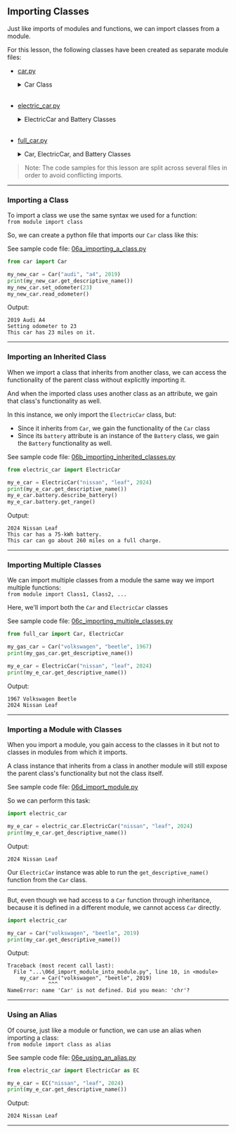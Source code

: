 ## Importing Classes

Just like imports of modules and functions, we can import classes from a 
module.

For this lesson, the following classes have been created as separate module 
files:

* [car.py](./car.py)
    <details>
    <summary>Car Class</summary>

    ```python
    """A class module to define a car"""

    class Car:
        """Defines a car"""

        def __init__(self, make: str, model: str, year: int) -> None:
            """
            Initialize a new instance of the Car class

            Parameters:  
            * **make**: Manufacturer of the car
            * **model**: Model name of the car
            * **year**: Model year of the car
            """
            self.make = make
            self.model = model
            self.year = year
            self.odometer_reading = 0
            self.fuel_level = 0

        def get_descriptive_name(self) -> str:
            """
            Describe the car
            
            **Returns**:  
            Description of the car
            """
            long_name = f"{self.year} {self.make} {self.model}"
            return long_name.title()

        def read_odometer(self) -> None:
            """Get the odometer mileage"""
            print(f"This car has {self.odometer_reading} miles on it.\n")

        def set_odometer(self, mileage: int) -> None:
            """
            Set the odometer mileage
            
            Parameters:
            * **mileage**: Number of miles on the odometer
            """
            if mileage >= self.odometer_reading:
                print(f"Setting odometer to {mileage}")
                self.odometer_reading = mileage
            else:
                print("You can't roll back an odometer!")

        def increment_odometer(self, miles: int=1) -> None:
            """
            Increment the odometer mileage
            
            Parameters:
            * **miles**: Number of miles to add to the odometer
            """
            if miles > 0:
                self.odometer_reading += miles
                print(f"Updated odometer to {self.odometer_reading}")
            else:
                print("You can't add negative miles!")

        def fill_gas_tank(self) -> None:
            """Fill the gas tank"""
            self.fuel_level = 1

        def check_fuel_level(self) -> None:
            """Check the fuel level"""
            fuel_state = "empty"
            if self.fuel_level == 1.0:
                fuel_state = "full"
            elif self.fuel_level >= 0.75:
                fuel_state = "three quarters full"
            elif self.fuel_level >= 0.5:
                fuel_state = "half full"
            elif self.fuel_level >= 0.25:
                fuel_state = "one quarter full"
            elif self.fuel_level > 0.0:
                fuel_state = "running on fumes"
            print(f"Fuel Status: {fuel_state}\n")  
    ```

    </details><br>

* [electric_car.py](./electric_car.py)
    <details>
    <summary>ElectricCar and Battery Classes</summary>

    ```python
    """A class module to define an electric car"""

    # Because the superclass "Car" is defined in a separate module, we have to import it
    from car import Car

    class ElectricCar(Car):
        """ Define an electric car as a subclass of Car"""

        def __init__(self, make: str, model: str, year: int) -> None:
            """
            Initialize a new instance of the ElectricCar class

            Parameters:  
            * **make**: Manufacturer of the car
            * **model**: Model name of the car
            * **year**: Model year of the car
            """
            super().__init__(make, model, year)
            self.battery = Battery()

        def fill_gas_tank(self) -> None:
            """Set the fuel level to full"""
            print("This car doesn't have a gas tank!")

        def check_fuel_level(self) -> None:
            """Get the fuel level"""
            print("This car doesn't contain any fuel!\n")


    class Battery:
        """Define a battery"""

        def __init__(self, battery_size: int=75) -> None:
            """
            Initialize a new instance of the Battery class

            Parameters:  
            * **battery_size**: Battery size (in kWh)
            """
            self.battery_size = battery_size

        def describe_battery(self) -> None:
            """Describe the battery"""
            print(f"This car has a {self.battery_size}-kWh battery.")

        def get_range(self) -> None:
            """Get the battery range in miles"""
            range = "unknown"
            if self.battery_size == 75:
                range = 260
            elif self.battery_size == 100:
                range = 315
            print(f"This car can go about {range} miles on a full charge.\n")

        def upgrade_battery(self) -> None:
            """Upgrade the battery"""
            if self.battery_size < 100:
                self.battery_size = 100
                print("Upgraded battery.")
    ```

    </details><br>

* [full_car.py](./full_car.py)
    <details>
    <summary>Car, ElectricCar, and Battery Classes</summary>

    ```python
    """A set of classes used to represent gas and electric cars"""

    class Car:
        """Define a car"""

        def __init__(self, make: str, model: str, year: int) -> None:
            """
            Initialize a new instance of the Car class

            Parameters:  
            * **make**: Manufacturer of the car
            * **model**: Model name of the car
            * **year**: Model year of the car
            """
            self.make = make
            self.model = model
            self.year = year
            self.odometer_reading = 0
            self.fuel_level = 0

        def get_descriptive_name(self) -> str:
            """
            Describe the car
            
            **Returns**:  
            Description of the car
            """
            long_name = f"{self.year} {self.make} {self.model}"
            return long_name.title()

        def read_odometer(self) -> None:
            """Get the odometer mileage"""
            print(f"This car has {self.odometer_reading} miles on it.\n")

        def set_odometer(self, mileage: int) -> None:
            """
            Set the odometer mileage
            
            Parameters:
            * **mileage**: Number of miles on the odometer
            """
            if mileage >= self.odometer_reading:
                print(f"Setting odometer to {mileage}")
                self.odometer_reading = mileage
            else:
                print("You can't roll back an odometer!")

        def increment_odometer(self, miles: int=1) -> None:
            """
            Increment the odometer mileage
            
            Parameters:
            * **miles**: Number of miles to add to the odometer
            """
            if miles > 0:
                self.odometer_reading += miles
                print(f"Updated odometer to {self.odometer_reading}")
            else:
                print("You can't add negative miles!")

        def fill_gas_tank(self) -> None:
            """Set the fuel level to full"""
            self.fuel_level = 1

        def check_fuel_level(self) -> None:
            """Get the fuel level"""
            fuel_state = "empty"
            if self.fuel_level == 1.0:
                fuel_state = "full"
            elif self.fuel_level >= 0.75:
                fuel_state = "three quarters full"
            elif self.fuel_level >= 0.5:
                fuel_state = "half full"
            elif self.fuel_level >= 0.25:
                fuel_state = "one quarter full"
            elif self.fuel_level > 0.0:
                fuel_state = "running on fumes"
            print(f"Fuel Status: {fuel_state}\n")        


    class ElectricCar(Car):
        """ Define an electric car as a subclass of Car"""

        def __init__(self, make: str, model: str, year: int) -> None:
            """
            Initialize a new instance of the ElectricCar class

            Parameters:  
            * **make**: Manufacturer of the car
            * **model**: Model name of the car
            * **year**: Model year of the car
            """
            super().__init__(make, model, year)
            self.battery = Battery()

        def fill_gas_tank(self) -> None:
            """Set the fuel level to full"""
            print("This car doesn't have a gas tank!")

        def check_fuel_level(self) -> None:
            """Get the fuel level"""
            print("This car doesn't contain any fuel!\n")


    class Battery:
        """Define a battery"""

        def __init__(self, battery_size: int=75) -> None:
            """
            Initialize a new instance of the Battery class

            Parameters:  
            * **battery_size**: Battery size (in kWh)
            """
            self.battery_size = battery_size

        def describe_battery(self) -> None:
            """Describe the battery"""
            print(f"This car has a {self.battery_size}-kWh battery.")

        def get_range(self) -> None:
            """Get the battery range in miles"""
            range = "unknown"
            if self.battery_size == 75:
                range = 260
            elif self.battery_size == 100:
                range = 315
            print(f"This car can go about {range} miles on a full charge.\n")

        def upgrade_battery(self) -> None:
            """Upgrade the battery"""
            if self.battery_size < 100:
                self.battery_size = 100
                print("Upgraded battery.")
    ```

    </details>

> Note: The code samples for this lesson are split across several files in
> order to avoid conflicting imports.

---

### Importing a Class

To import a class we use the same syntax we used for a function:  
`from module import class`

So, we can create a python file that imports our `Car` class like this:

See sample code file:
[06a_importing_a_class.py](./06a_importing_a_class.py)

```python
from car import Car

my_new_car = Car("audi", "a4", 2019)
print(my_new_car.get_descriptive_name())
my_new_car.set_odometer(23)
my_new_car.read_odometer()
```

Output:

```
2019 Audi A4
Setting odometer to 23
This car has 23 miles on it.
```

---

### Importing an Inherited Class

When we import a class that inherits from another class, we can access the
functionality of the parent class without explicitly importing it.

And when the imported class uses another class as an attribute, we gain that
class's functionality as well.

In this instance, we only import the `ElectricCar` class, but:

* Since it inherits from `Car`, we gain the functionality of the `Car` class
* Since its `battery` attribute is an instance of the `Battery` class, we gain
  the `Battery` functionality as well.

See sample code file:
[06b_importing_inherited_classes.py](./06b_importing_inherited_classes.py)

```python
from electric_car import ElectricCar

my_e_car = ElectricCar("nissan", "leaf", 2024)
print(my_e_car.get_descriptive_name())
my_e_car.battery.describe_battery()
my_e_car.battery.get_range()
```

Output:

```
2024 Nissan Leaf
This car has a 75-kWh battery.
This car can go about 260 miles on a full charge.
```

---

### Importing Multiple Classes

We can import multiple classes from a module the same way we import multiple
functions:  
`from module import Class1, Class2, ...`

Here, we'll import both the `Car` and `ElectricCar` classes

See sample code file:
[06c_importing_multiple_classes.py](./06c_importing_multiple_classes.py)

```python
from full_car import Car, ElectricCar

my_gas_car = Car("volkswagen", "beetle", 1967)
print(my_gas_car.get_descriptive_name())

my_e_car = ElectricCar("nissan", "leaf", 2024)
print(my_e_car.get_descriptive_name())
```

Output:

```
1967 Volkswagen Beetle
2024 Nissan Leaf
```

---

### Importing a Module with Classes

When you import a module, you gain access to the classes in it but not to
classes in modules from which it imports.

A class instance that inherits from a class in another module will still 
expose the parent class's functionality but not the class itself.

See sample code file:
[06d_import_module.py](./06d_import_module.py)

So we can perform this task:

```python
import electric_car

my_e_car = electric_car.ElectricCar("nissan", "leaf", 2024)
print(my_e_car.get_descriptive_name())
```

Output:

```
2024 Nissan Leaf
```

Our `ElectricCar` instance was able to run the `get_descriptive_name()` 
function from the `Car` class.

---

But, even though we had access to a `Car` function through inheritance,
because it is defined in a different module, we cannot access `Car` directly.

```python
import electric_car

my_car = Car("volkswagen", "beetle", 2019)
print(my_car.get_descriptive_name())
```

Output:

```
Traceback (most recent call last):
  File "...\06d_import_module_into_module.py", line 10, in <module>
    my_car = Car("volkswagen", "beetle", 2019)
             ^^^
NameError: name 'Car' is not defined. Did you mean: 'chr'?
```

---

### Using an Alias

Of course, just like a module or function, we can use an alias when importing
a class:  
`from module import class as alias`

See sample code file:
[06e_using_an_alias.py](./06e_using_an_alias.py)

```python
from electric_car import ElectricCar as EC

my_e_car = EC("nissan", "leaf", 2024)
print(my_e_car.get_descriptive_name())
```

Output:

```
2024 Nissan Leaf
```

---
